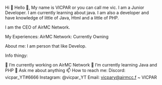 Hi 👋
Hello 👋, My name is VICPAR or you can call me vic. I am a Junior Developer. I am currently learning about java. I am also a developer and have knowledge of little of Java, Html and a little of PHP.

I am the CEO of AirMC Network.

My Experiences:
AirMC Network: Currently Owning

About me: I am person that like Develop.

Info thingy:

🔭 I’m currently working on AirMC Network
🌱 I’m currently learning Java and PHP
💬 Ask me about anything
📫 How to reach me:
  Discord: vicpar_YT#6666
  Instagram: @vicpar_YT
  Email: vicpary@airmcc.f
~ VICPAR
